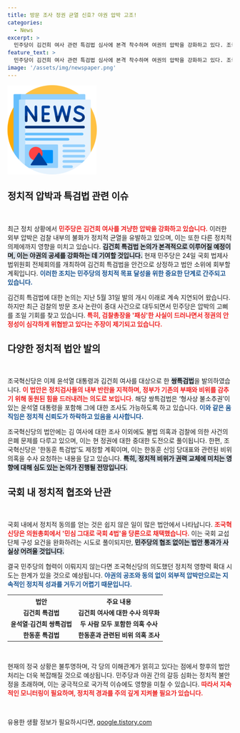 ```yaml
---
title: 방문 조사 정권 균열 신호? 야권 압박 고조!
categories:
  - News
excerpt: >
  민주당이 김건희 여사 관련 특검법 심사에 본격 착수하며 여권의 압박을 강화하고 있다. 조국혁신당은 윤석열 대통령과 김건희 여사를 동시에 겨냥한 쌍특검법을 발의, 정국의 긴장감이 고조되고 있다. 이중에서도 여권 내부 갈등이 드러나는 가운데, 향후 정치 판세에 미칠 영향이 주목된다.
feature_text: >
  민주당이 김건희 여사 관련 특검법 심사에 본격 착수하며 여권의 압박을 강화하고 있다. 조국혁신당은 윤석열 대통령과 김건희 여사를 동시에 겨냥한 쌍특검법을 발의, 정국의 긴장감이 고조되고 있다. 이중에서도 여권 내부 갈등이 드러나는 가운데, 향후 정치 판세에 미칠 영향이 주목된다.
image: '/assets/img/newspaper.png'
---
```


<p><img src="/assets/img/newspaper.png" alt="kimp 속보" /></p>

<h2 data-ke-size="size26">정치적 압박과 특검법 관련 이슈</h2>

<p data-ke-size="size16">&nbsp;</p>

<p>최근 정치 상황에서 <b><span style="color: #ee2323;">민주당은 김건희 여사를 겨냥한 압박을 강화하고 있습니다.</span></b> 이러한 외부 압박은 검찰 내부의 불화가 정치적 균열을 유발하고 있으며, 이는 또한 다른 정치적 의제에까지 영향을 미치고 있습니다. <b><span style="background-color: #21538527;">김건희 특검법 논의가 본격적으로 이루어질 예정이며, 이는 야권의 공세를 강화하는 데 기여할 것입니다.</span></b> 현재 민주당은 24일 국회 법제사법위원회 전체회의를 개최하여 김건희 특검법을 안건으로 상정하고 법안 소위에 회부할 계획입니다. <b><span style="color: #1a5490;">이러한 조치는 민주당의 정치적 목표 달성을 위한 중요한 단계로 간주되고 있습니다.</span></b> </p>

<p>김건희 특검법에 대한 논의는 지난 5월 31일 발의 개시 이래로 계속 지연되어 왔습니다. 하지만 최근 검찰의 방문 조사 논란이 중대 사건으로 대두되면서 민주당은 압박의 고삐를 조일 기회를 찾고 있습니다. <b><span style="color: #ee2323;">특히, 검찰총장을 '패싱'한 사실이 드러나면서 정권의 안정성이 심각하게 위협받고 있다는 주장이 제기되고 있습니다.</span></b> </p>

<h2 data-ke-size="size26">다양한 정치적 법안 발의</h2>

<p data-ke-size="size16">&nbsp;</p>

<p>조국혁신당은 이제 윤석열 대통령과 김건희 여사를 대상으로 한 <b><span style="background-color: #21538527;">쌍특검법</span></b>을 발의하였습니다. <b><span style="color: #ee2323;">이 법안은 정치검사들의 내부 반란을 지적하며, 정부가 기존의 부패와 비위를 감추기 위해 동원된 힘을 드러내려는 의도로 보입니다.</span></b> 해당 쌍특검법은 ‘형사상 불소추권’이 있는 윤석열 대통령을 포함해 그에 대한 조사도 가능하도록 하고 있습니다. <b><span style="color: #1a5490;">이와 같은 움직임은 정치적 신뢰도가 하락하고 있음을 시사합니다.</span></b> </p>

<p>조국혁신당의 법안에는 김 여사에 대한 조사 이외에도 불법 의혹과 검찰에 의한 사건의 은폐 문제를 다루고 있으며, 이는 현 정권에 대한 중대한 도전으로 풀이됩니다. 한편, 조국혁신당은 '한동훈 특검법'도 제정할 계획이며, 이는 한동훈 신임 당대표와 관련된 비위 의혹을 수사 요청하는 내용을 담고 있습니다. <b><span style="background-color: #21538527;">특히, 정치적 비위가 권력 교체에 미치는 영향에 대해 심도 있는 논의가 진행될 전망입니다.</span></b></p>

<h2 data-ke-size="size26">국회 내 정치적 협조와 난관</h2>

<p data-ke-size="size16">&nbsp;</p>

<p>국회 내에서 정치적 동의를 얻는 것은 쉽지 않은 일이 많은 법안에서 나타납니다. <b><span style="color: #ee2323;">조국혁신당은 의원총회에서 '민심 그대로 국회 4법'을 당론으로 채택했습니다.</span></b> 이는 국회 교섭단체 구성 요건을 완화하려는 시도로 풀이되지만, <b><span style="background-color: #21538527;">민주당의 협조 없이는 법안 통과가 사실상 어려울 것입니다.</span></b> </p>

<p>결국 민주당의 협력이 이뤄지지 않는다면 조국혁신당의 의도했던 정치적 영향력 확대 시도는 한계가 있을 것으로 예상됩니다. <b><span style="color: #1a5490;">야권의 공조와 동의 없이 외부적 압박만으로는 지속적인 정치적 성과를 거두기 어렵기 때문입니다.</span></b></p>

<table style="width: 100%;">
  <tr>
    <th style="text-align: center;">법안</th>
    <th style="text-align: center;">주요 내용</th>
  </tr>
  <tr>
    <td style="text-align: center; height: 17px;"><b>김건희 특검법</b></td>
    <td style="text-align: center; height: 17px;"><b>김건희 여사에 대한 수사 의무화</b></td>
  </tr>
  <tr>
    <td style="text-align: center; height: 17px;"><b>윤석열·김건희 쌍특검법</b></td>
    <td style="text-align: center; height: 17px;"><b>두 사람 모두 포함한 의혹 수사</b></td>
  </tr>
  <tr>
    <td style="text-align: center; height: 17px;"><b>한동훈 특검법</b></td>
    <td style="text-align: center; height: 17px;"><b>한동훈과 관련된 비위 의혹 조사</b></td>
  </tr>
</table>

<p data-ke-size="size16">&nbsp;</p>

<p>현재의 정국 상황은 불투명하며, 각 당의 이해관계가 얽히고 있다는 점에서 향후의 법안 처리는 더욱 복잡해질 것으로 예상됩니다. 민주당과 야권 간의 갈등 심화는 정치적 불안정을 초래하며, 이는 궁극적으로 국가적 이슈에도 영향을 미칠 수 있습니다. <b><span style="color: #ee2323;">따라서 지속적인 모니터링이 필요하며, 정치적 경과를 주의 깊게 지켜볼 필요가 있습니다.</span></b> </p>

<p data-ke-size="size16">&nbsp;</p>
유용한 생활 정보가 필요하시다면, <a href="https://qoogle.tistory.com" rel="dofollow">qoogle.tistory.com</a>


